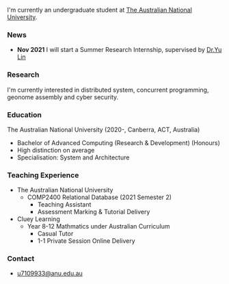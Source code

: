 <!-- ## About Me -->

I'm currently an undergraduate student at [The Australian National University](http://www.anu.edu.au).

<!-- ### Table of Contents
- [About Me](#about-me)
  - [Table of Contents](#table-of-contents)
  - [News](#news)
  - [Research](#research)
  - [Education](#education)
  - [Teaching Experience](#teaching-experience)
  - [Contact](#contact) -->

### News

- **Nov 2021** I will start a Summer Research Internship, supervised by [Dr.Yu Lin](https://cecs.anu.edu.au/people/yu-lin)

### Research

I'm currently interested in distributed system, concurrent programming, geonome assembly and cyber security.
<!-- 
Your Pages site will use the layout and styles from the Jekyll theme you have selected in your [repository settings](https://github.com/RunpengLuo/runpengluo.github.io/settings/pages). The name of this theme is saved in the Jekyll `_config.yml` configuration file. -->

### Education

The Australian National University (2020-, Canberra, ACT, Australia)

- Bachelor of Advanced Computing (Research & Development) (Honours)
- High distinction on average
- Specialisation: System and Architecture

### Teaching Experience

- The Australian National University
  - COMP2400 Relational Database (2021 Semester 2)
    - Teaching Assistant
    - Assessment Marking & Tutorial Delivery
- Cluey Learning
  - Year 8-12 Mathmatics under Australian Curriculum
    - Casual Tutor
    - 1-1 Private Session Online Delivery

### Contact
- u7109933@anu.edu.au
